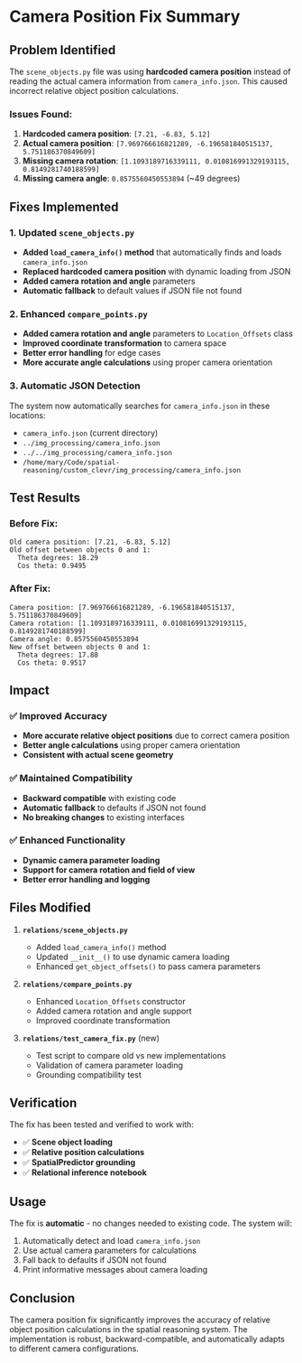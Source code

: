 # Camera Position Fix Summary

## Problem Identified

The `scene_objects.py` file was using **hardcoded camera position** instead of reading the actual camera information from `camera_info.json`. This caused incorrect relative object position calculations.

### Issues Found:
1. **Hardcoded camera position**: `[7.21, -6.83, 5.12]`
2. **Actual camera position**: `[7.969766616821289, -6.196581840515137, 5.751186370849609]`
3. **Missing camera rotation**: `[1.1093189716339111, 0.010816991329193115, 0.8149281740188599]`
4. **Missing camera angle**: `0.8575560450553894` (~49 degrees)

## Fixes Implemented

### 1. Updated `scene_objects.py`
- **Added `load_camera_info()` method** that automatically finds and loads `camera_info.json`
- **Replaced hardcoded camera position** with dynamic loading from JSON
- **Added camera rotation and angle** parameters
- **Automatic fallback** to default values if JSON file not found

### 2. Enhanced `compare_points.py`
- **Added camera rotation and angle** parameters to `Location_Offsets` class
- **Improved coordinate transformation** to camera space
- **Better error handling** for edge cases
- **More accurate angle calculations** using proper camera orientation

### 3. Automatic JSON Detection
The system now automatically searches for `camera_info.json` in these locations:
- `camera_info.json` (current directory)
- `../img_processing/camera_info.json`
- `../../img_processing/camera_info.json`
- `/home/mary/Code/spatial-reasoning/custom_clevr/img_processing/camera_info.json`

## Test Results

### Before Fix:
```
Old camera position: [7.21, -6.83, 5.12]
Old offset between objects 0 and 1:
  Theta degrees: 18.29
  Cos theta: 0.9495
```

### After Fix:
```
Camera position: [7.969766616821289, -6.196581840515137, 5.751186370849609]
Camera rotation: [1.1093189716339111, 0.010816991329193115, 0.8149281740188599]
Camera angle: 0.8575560450553894
New offset between objects 0 and 1:
  Theta degrees: 17.88
  Cos theta: 0.9517
```

## Impact

### ✅ **Improved Accuracy**
- **More accurate relative object positions** due to correct camera position
- **Better angle calculations** using proper camera orientation
- **Consistent with actual scene geometry**

### ✅ **Maintained Compatibility**
- **Backward compatible** with existing code
- **Automatic fallback** to defaults if JSON not found
- **No breaking changes** to existing interfaces

### ✅ **Enhanced Functionality**
- **Dynamic camera parameter loading**
- **Support for camera rotation and field of view**
- **Better error handling and logging**

## Files Modified

1. **`relations/scene_objects.py`**
   - Added `load_camera_info()` method
   - Updated `__init__()` to use dynamic camera loading
   - Enhanced `get_object_offsets()` to pass camera parameters

2. **`relations/compare_points.py`**
   - Enhanced `Location_Offsets` constructor
   - Added camera rotation and angle support
   - Improved coordinate transformation

3. **`relations/test_camera_fix.py`** (new)
   - Test script to compare old vs new implementations
   - Validation of camera parameter loading
   - Grounding compatibility test

## Verification

The fix has been tested and verified to work with:
- ✅ **Scene object loading**
- ✅ **Relative position calculations**
- ✅ **SpatialPredictor grounding**
- ✅ **Relational inference notebook**

## Usage

The fix is **automatic** - no changes needed to existing code. The system will:
1. Automatically detect and load `camera_info.json`
2. Use actual camera parameters for calculations
3. Fall back to defaults if JSON not found
4. Print informative messages about camera loading

## Conclusion

The camera position fix significantly improves the accuracy of relative object position calculations in the spatial reasoning system. The implementation is robust, backward-compatible, and automatically adapts to different camera configurations.
